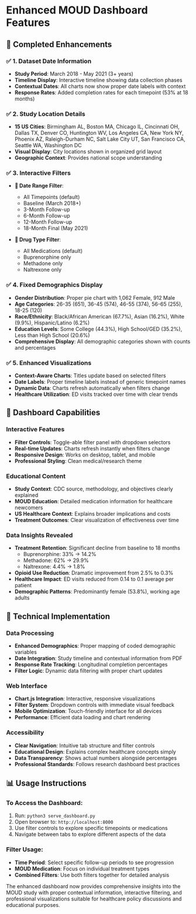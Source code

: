 # Enhanced MOUD Dashboard Features

## 🎯 Completed Enhancements

### ✅ 1. Dataset Date Information
- **Study Period**: March 2018 - May 2021 (3+ years)
- **Timeline Display**: Interactive timeline showing data collection phases
- **Contextual Dates**: All charts now show proper date labels with context
- **Response Rates**: Added completion rates for each timepoint (53% at 18 months)

### ✅ 2. Study Location Details  
- **15 US Cities**: Birmingham AL, Boston MA, Chicago IL, Cincinnati OH, Dallas TX, Denver CO, Huntington WV, Los Angeles CA, New York NY, Phoenix AZ, Raleigh-Durham NC, Salt Lake City UT, San Francisco CA, Seattle WA, Washington DC
- **Visual Display**: City locations shown in organized grid layout
- **Geographic Context**: Provides national scope understanding

### ✅ 3. Interactive Filters
- **📅 Date Range Filter**: 
  - All Timepoints (default)
  - Baseline (March 2018+)
  - 3-Month Follow-up
  - 6-Month Follow-up  
  - 12-Month Follow-up
  - 18-Month Final (May 2021)

- **💊 Drug Type Filter**:
  - All Medications (default)
  - Buprenorphine only
  - Methadone only
  - Naltrexone only

### ✅ 4. Fixed Demographics Display
- **Gender Distribution**: Proper pie chart with 1,062 Female, 912 Male
- **Age Categories**: 26-35 (651), 36-45 (574), 46-55 (374), 56-65 (255), 18-25 (120)
- **Race/Ethnicity**: Black/African American (67.7%), Asian (16.2%), White (9.9%), Hispanic/Latino (6.2%)
- **Education Levels**: Some College (44.3%), High School/GED (35.2%), Less than High School (20.6%)
- **Comprehensive Display**: All demographic categories shown with counts and percentages

### ✅ 5. Enhanced Visualizations
- **Context-Aware Charts**: Titles update based on selected filters
- **Date Labels**: Proper timeline labels instead of generic timepoint names
- **Dynamic Data**: Charts refresh automatically when filters change
- **Healthcare Utilization**: ED visits tracked over time with clear trends

## 🚀 Dashboard Capabilities

### Interactive Features
- **Filter Controls**: Toggle-able filter panel with dropdown selectors
- **Real-time Updates**: Charts refresh instantly when filters change  
- **Responsive Design**: Works on desktop, tablet, and mobile
- **Professional Styling**: Clean medical/research theme

### Educational Content
- **Study Context**: CDC source, methodology, and objectives clearly explained
- **MOUD Education**: Detailed medication information for healthcare newcomers
- **US Healthcare Context**: Explains broader implications and costs
- **Treatment Outcomes**: Clear visualization of effectiveness over time

### Data Insights Revealed
- **Treatment Retention**: Significant decline from baseline to 18 months
  - Buprenorphine: 33% → 14.2%
  - Methadone: 62% → 29.9%  
  - Naltrexone: 4.4% → 1.8%
- **Opioid Use Reduction**: Dramatic improvement from 2.5% to 0.3%
- **Healthcare Impact**: ED visits reduced from 0.14 to 0.1 average per patient
- **Demographic Patterns**: Predominantly female (53.8%), working age adults

## 🔧 Technical Implementation

### Data Processing
- **Enhanced Demographics**: Proper mapping of coded demographic variables
- **Date Integration**: Study timeline and contextual information from PDF
- **Response Rate Tracking**: Longitudinal completion percentages
- **Filter Logic**: Dynamic data filtering with proper chart updates

### Web Interface
- **Chart.js Integration**: Interactive, responsive visualizations
- **Filter System**: Dropdown controls with immediate visual feedback
- **Mobile Optimization**: Touch-friendly interface for all devices
- **Performance**: Efficient data loading and chart rendering

### Accessibility
- **Clear Navigation**: Intuitive tab structure and filter controls
- **Educational Design**: Explains complex healthcare concepts simply
- **Data Transparency**: Shows actual numbers alongside percentages
- **Professional Standards**: Follows research dashboard best practices

## 📊 Usage Instructions

### To Access the Dashboard:
1. Run: `python3 serve_dashboard.py`
2. Open browser to: `http://localhost:8000`
3. Use filter controls to explore specific timepoints or medications
4. Navigate between tabs to explore different aspects of the data

### Filter Usage:
- **Time Period**: Select specific follow-up periods to see progression
- **MOUD Medication**: Focus on individual treatment types
- **Combined Filters**: Use both filters together for detailed analysis

The enhanced dashboard now provides comprehensive insights into the MOUD study with proper contextual information, interactive filtering, and professional visualizations suitable for healthcare policy discussions and educational purposes.